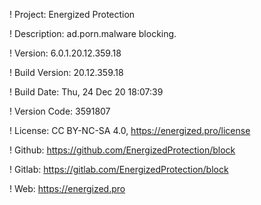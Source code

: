 ! Project: Energized Protection

! Description: ad.porn.malware blocking.

! Version: 6.0.1.20.12.359.18

! Build Version: 20.12.359.18

! Build Date: Thu, 24 Dec 20 18:07:39

! Version Code: 3591807

! License: CC BY-NC-SA 4.0, https://energized.pro/license

! Github: https://github.com/EnergizedProtection/block

! Gitlab: https://gitlab.com/EnergizedProtection/block


! Web: https://energized.pro
